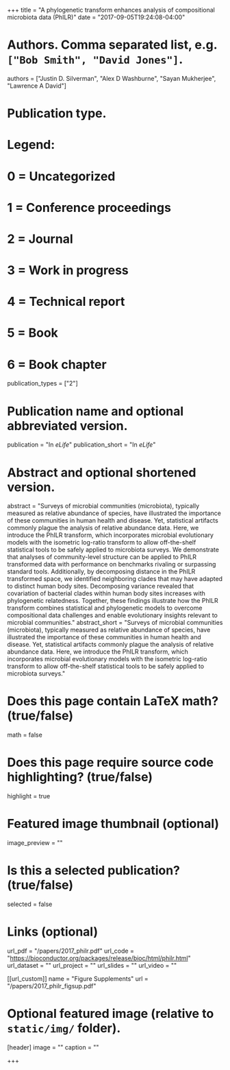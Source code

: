 +++
title = "A phylogenetic transform enhances analysis of compositional microbiota data (PhILR)"
date = "2017-09-05T19:24:08-04:00"

# Authors. Comma separated list, e.g. `["Bob Smith", "David Jones"]`.
authors = ["Justin D. Silverman", "Alex D Washburne", "Sayan Mukherjee", "Lawrence A David"]

# Publication type.
# Legend:
# 0 = Uncategorized
# 1 = Conference proceedings
# 2 = Journal
# 3 = Work in progress
# 4 = Technical report
# 5 = Book
# 6 = Book chapter
publication_types = ["2"]

# Publication name and optional abbreviated version.
publication = "In *eLife*"
publication_short = "In *eLife*"

# Abstract and optional shortened version.
abstract = "Surveys of microbial communities (microbiota), typically measured as relative abundance of species, have illustrated the importance of these communities in human health and disease. Yet, statistical artifacts commonly plague the analysis of relative abundance data. Here, we introduce the PhILR transform, which incorporates microbial evolutionary models with the isometric log-ratio transform to allow off-the-shelf statistical tools to be safely applied to microbiota surveys. We demonstrate that analyses of community-level structure can be applied to PhILR transformed data with performance on benchmarks rivaling or surpassing standard tools. Additionally, by decomposing distance in the PhILR transformed space, we identified neighboring clades that may have adapted to distinct human body sites. Decomposing variance revealed that covariation of bacterial clades within human body sites increases with phylogenetic relatedness. Together, these findings illustrate how the PhILR transform combines statistical and phylogenetic models to overcome compositional data challenges and enable evolutionary insights relevant to microbial communities."
abstract_short = "Surveys of microbial communities (microbiota), typically measured as relative abundance of species, have illustrated the importance of these communities in human health and disease. Yet, statistical artifacts commonly plague the analysis of relative abundance data. Here, we introduce the PhILR transform, which incorporates microbial evolutionary models with the isometric log-ratio transform to allow off-the-shelf statistical tools to be safely applied to microbiota surveys."

# Does this page contain LaTeX math? (true/false)
math = false

# Does this page require source code highlighting? (true/false)
highlight = true

# Featured image thumbnail (optional)
image_preview = ""

# Is this a selected publication? (true/false)
selected = false

# Links (optional)
url_pdf = "/papers/2017_philr.pdf"
url_code = "https://bioconductor.org/packages/release/bioc/html/philr.html"
url_dataset = ""
url_project = ""
url_slides = ""
url_video = ""

[[url_custom]]
  name = "Figure Supplements"
  url = "/papers/2017_philr_figsup.pdf"

# Optional featured image (relative to `static/img/` folder).
[header]
image = ""
caption = ""

+++
